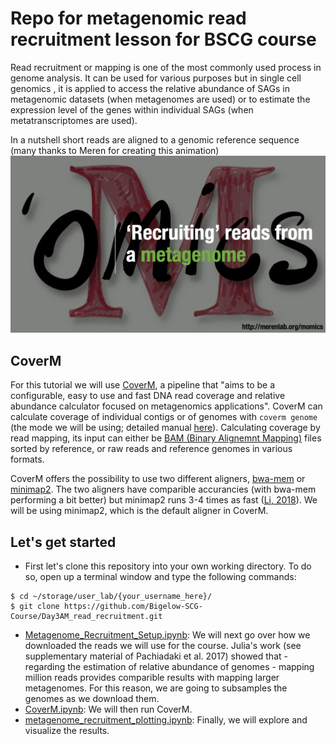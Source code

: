 # Repo for metagenomic read recruitment lesson for BSCG course 

Read recruitment or mapping is one of the most commonly used process in genome analysis. It can be used for various purposes but in single cell genomics , it is applied to access the relative abundance of SAGs in metagenomic datasets (when metagenomes are used) or to estimate the expression level of the genes within individual SAGs (when metatranscriptomes are used).

In a nutshell short reads are aligned to a genomic reference sequence (many thanks to Meren for creating this animation)
![recruitment](https://github.com/Bigelow-SCG-Course/Day3AM_read_recruitment/blob/main/intro_images/01-metagenomic-read-recruitment-simple.gif)



## CoverM
For this tutorial we will use [CoverM](https://github.com/wwood/CoverM), a pipeline that "aims to be a configurable, easy to use and fast DNA read coverage and relative abundance calculator focused on metagenomics applications". CoverM can calculate coverage of individual contigs or of genomes with `coverm genome` (the mode we will be using; detailed manual [here](https://wwood.github.io/CoverM/coverm-genome.html)). Calculating coverage by read mapping, its input can either be [BAM (Binary Alignemnt Mapping)](https://support.illumina.com/help/BS_App_RNASeq_Alignment_OLH_1000000006112/Content/Source/Informatics/BAM-Format.htm#) files sorted by reference, or raw reads and reference genomes in various formats.

CoverM offers the possibility to use two different aligners, [bwa-mem](https://github.com/lh3/bwa) or [minimap2](https://github.com/lh3/minimap2). The two aligners have comparible accurancies (with bwa-mem performing a bit better) but minimap2 runs 3-4 times as fast ([Li, 2018](https://academic.oup.com/bioinformatics/article/34/18/3094/4994778)). We will be using minimap2, which is the default aligner in CoverM.


## Let's get started
- First let's clone this repository into your own working directory. To do so, open up a terminal window and type the following commands:
```
$ cd ~/storage/user_lab/{your_username_here}/
$ git clone https://github.com/Bigelow-SCG-Course/Day3AM_read_recruitment.git
```
- [Metagenome_Recruitment_Setup.ipynb](https://github.com/Bigelow-SCG-Course/Day3AM_read_recruitment/blob/main/Metagenome_Recruitment_Setup.ipynb): We will next go over how we downloaded the reads we will use for the course. Julia's work (see supplementary material of Pachiadaki et al. 2017) showed that -  regarding the estimation of relative abundance of genomes - mapping million reads provides comparible results with mapping larger metagenomes. For this reason, we are going to subsamples the genomes as we download them.
- [CoverM.ipynb](https://github.com/Bigelow-SCG-Course/Day3AM_read_recruitment/blob/main/CoverM.ipynb): We will then run CoverM.
- [metagenome_recruitment_plotting.ipynb](https://github.com/Bigelow-SCG-Course/Day3AM_read_recruitment/blob/main/metagenome_recruitment_plotting.ipynb): Finally, we will explore and visualize the results.

